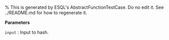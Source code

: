 % This is generated by ESQL's AbstractFunctionTestCase. Do no edit it. See ../README.md for how to regenerate it.

**Parameters**

`input`
:   Input to hash.

